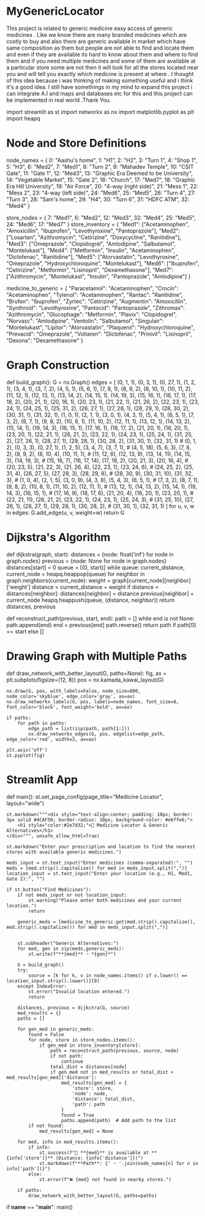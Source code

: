 # MyGenericLocator
This project is related to generic medicine easy access of generic medicines . Like we know there are many branded medicines which are costly to buy and also there are generic available in market which have same composition as them but people are not able to find and locate them and even if they are available its hard to know about them and where to find them and if you need multiple medicines and some of them are available at a particular store some are not then it will look for all the stores located near you and will tell you exactly which medicine is present at where . I thought of this idea because i was thinking of making something useful and i think it's a good idea. I still have somethings in my mind to expand this project i can integrate A.I and maps and databases etc for this and this project can be implemented in real world .Thank You.



import streamlit as st
import networkx as nx
import matplotlib.pyplot as plt
import heapq

# Node and Store Definitions 
node_names = {
    0: "Aashu's home", 1: "H1", 2: "H2", 3: "Turn 1", 4: "Shop 1",
    5: "H3", 6: "Med2", 7: "Med1", 8: "Turn 2", 9: "Mahadev Temple",
    10: "CSIT Gate", 11: "Gate 1", 12: "Med3", 13: "Graphic Era Deemed to be University",
    14: "Vegetable Market", 15: "Gate 2", 16: "Church", 17: "Med7",
    18: "Graphic Era Hill University", 19: "Air Force", 20: "4-way (right side)",
    21: "Mess 1", 22: "Mess 2", 23: "4-way (left side)", 24: "Med6",
    25: "Med5", 26: "Turn 4", 27: "Turn 3", 28: "Sam's home", 29: "H4",
    30: "Turn 6", 31: "HDFC ATM", 32: "Med4"
}

store_nodes = {
    7: "Med1", 6: "Med2", 12: "Med3", 32: "Med4", 25: "Med5", 24: "Med6", 17: "Med7"
}
store_inventory = {
    "Med1": ["Acetaminophen", "Amoxicillin", "Ibuprofen", "Levothyroxine", "Pantoprazole"],
    "Med2": ["Losartan", "Azithromycin", "Cetirizine", "Doxycycline", "Ranitidine"],
    "Med3": ["Omeprazole", "Clopidogrel", "Amlodipine", "Salbutamol", "Montelukast"],
    "Med4": ["Metformin", "Insulin", "Acetaminophen", "Diclofenac", "Ranitidine"],
    "Med5": ["Atorvastatin", "Levothyroxine", "Omeprazole", "Hydroxychloroquine", "Montelukast"],
    "Med6": ["Ibuprofen", "Cetirizine", "Metformin", "Lisinopril", "Dexamethasone"],
    "Med7": ["Azithromycin", "Montelukast", "Insulin", "Pantoprazole", "Amlodipine"]
}

medicine_to_generic = {
    "Paracetamol": "Acetaminophen",
    "Crocin": "Acetaminophen",
    "Tylenol": "Acetaminophen",
    "Rantac": "Ranitidine",
    "Brufen": "Ibuprofen",
    "Zyrtec": "Cetirizine",
    "Augmentin": "Amoxicillin",
    "Synthroid": "Levothyroxine",
    "Pantocid": "Pantoprazole",
    "Zithromax": "Azithromycin",
    "Glucophage": "Metformin",
    "Plavix": "Clopidogrel",
    "Norvasc": "Amlodipine",
    "Ventolin": "Salbutamol",
    "Singulair": "Montelukast",
    "Lipitor": "Atorvastatin",
    "Plaquenil": "Hydroxychloroquine",
    "Prevacid": "Omeprazole",
    "Voltaren": "Diclofenac",
    "Prinivil": "Lisinopril",
    "Dexona": "Dexamethasone"
}

# Graph Construction 
def build_graph():
    G = nx.Graph()
    edges = [
        (0, 1, 1), (0, 3, 1), (0, 27, 1), (1, 2, 1), (3, 4, 1), (3, 7, 2),
        (4, 5, 1), (5, 6, 1), (7, 8, 1), (8, 9, 2), (8, 10, 1), (10, 11, 2),
        (11, 12, 1), (12, 13, 1), (13, 14, 2), (14, 15, 1), (14, 19, 3),
        (15, 16, 1), (16, 17, 1), (17, 18, 2), (20, 21, 1), (20, 16, 1),
        (20, 23, 1), (21, 22, 1), (21, 26, 2), (22, 23, 1), (23, 24, 1),
        (24, 25, 1), (25, 31, 2), (26, 27, 1), (27, 28, 1), (28, 29, 1),
        (28, 30, 2), (30, 31, 1), (31, 32, 1),
        (1, 0, 1), (2, 1, 1), (3, 0, 1), (4, 3, 1), (5, 4, 1), (6, 5, 1),
        (7, 3, 2), (8, 7, 1), (9, 8, 2), (10, 8, 1), (11, 10, 2), (12, 11, 1),
        (13, 12, 1), (14, 13, 2), (15, 14, 1), (19, 14, 3), (16, 15, 1),
        (17, 16, 1), (18, 17, 2), (21, 20, 1), (16, 20, 1), (23, 20, 1),
        (22, 21, 1), (26, 21, 2), (23, 22, 1), (24, 23, 1), (25, 24, 1),
        (31, 25, 2), (27, 26, 1), (28, 27, 1), (29, 28, 1), (30, 28, 2),
        (31, 30, 1), (32, 31, 1)
        #  (0, 1, 2), (0, 3, 3), (0, 27, 1), (1, 2, 5), (3, 4, 7), (3, 7, 1),
        # (4, 5, 18), (5, 6, 3), (7, 8, 2), (8, 9, 2), (8, 10, 4), (10, 11, 1),
        # (11, 12, 6), (12, 13, 9), (13, 14, 11), (14, 15, 3), (14, 19, 3),
        # (15, 16, 7), (16, 17, 14), (17, 18, 2), (20, 21, 3), (20, 16, 4),
        # (20, 23, 5), (21, 22, 3), (21, 26, 4), (22, 23, 1), (23, 24, 6),
        # (24, 25, 2), (25, 31, 4), (26, 27, 5), (27, 28, 3), (28, 29, 8),
        # (28, 30, 9), (30, 31, 10), (31, 32, 3),
        # (1, 0, 4), (2, 1, 5), (3, 0, 9), (4, 3, 8), (5, 4, 3), (6, 5, 1),
        # (7, 3, 2), (8, 7, 1), (9, 8, 2), (10, 8, 1), (11, 10, 2), (12, 11, 1),
        # (13, 12, 1), (14, 13, 2), (15, 14, 1), (19, 14, 3), (16, 15, 1),
        # (17, 16, 9), (18, 17, 6), (21, 20, 4), (16, 20, 1), (23, 20, 1),
        # (22, 21, 11), (26, 21, 2), (23, 22, 1), (24, 23, 1), (25, 24, 3),
        # (31, 25, 10), (27, 26, 1), (28, 27, 1), (29, 28, 1), (30, 28, 2),
        # (31, 30, 1), (32, 31, 1)
    ]
    for u, v, w in edges:
        G.add_edge(u, v, weight=w)
    return G

# Dijkstra's Algorithm 
def dijkstra(graph, start):
    distances = {node: float('inf') for node in graph.nodes}
    previous = {node: None for node in graph.nodes}
    distances[start] = 0
    queue = [(0, start)]
    while queue:
        current_distance, current_node = heapq.heappop(queue)
        for neighbor in graph.neighbors(current_node):
            weight = graph[current_node][neighbor]['weight']
            distance = current_distance + weight
            if distance < distances[neighbor]:
                distances[neighbor] = distance
                previous[neighbor] = current_node
                heapq.heappush(queue, (distance, neighbor))
    return distances, previous

def reconstruct_path(previous, start, end):
    path = []
    while end is not None:
        path.append(end)
        end = previous[end]
    path.reverse()
    return path if path[0] == start else []


# Drawing Graph with Multiple Paths
def draw_network_with_better_layout(G, paths=None):
    fig, ax = plt.subplots(figsize=(12, 8))
    pos = nx.kamada_kawai_layout(G)

    nx.draw(G, pos, with_labels=False, node_size=800, node_color='skyblue', edge_color='gray', ax=ax)
    nx.draw_networkx_labels(G, pos, labels=node_names, font_size=8, font_color='black', font_weight='bold', ax=ax)

    if paths:
        for path in paths:
            edge_path = list(zip(path, path[1:]))
            nx.draw_networkx_edges(G, pos, edgelist=edge_path, edge_color='red', width=3, ax=ax)

    plt.axis('off')
    st.pyplot(fig)

# Streamlit App
def main():
    st.set_page_config(page_title="Medicine Locator", layout="wide")

    st.markdown("""<div style="text-align:center; padding: 10px; border: 3px solid #4CAF50; border-radius: 10px; background-color: #e6ffe6;">
        <h1 style="color:#2e7d32;">💊 Medicine Locator & Generic Alternatives</h1>
    </div>""", unsafe_allow_html=True)

    st.markdown("Enter your prescription and location to find the nearest stores with available generic medicines.")

    meds_input = st.text_input("Enter medicines (comma-separated):", "")
    meds = [med.strip().capitalize() for med in meds_input.split(",")]
    location_input = st.text_input("Enter your location (e.g., H1, Med1, Gate 2):", "")

    if st.button("Find Medicines"):
        if not meds_input or not location_input:
            st.warning("Please enter both medicines and your current location.")
            return

        generic_meds = [medicine_to_generic.get(med.strip().capitalize(), med.strip().capitalize()) for med in meds_input.split(",")]
        
       
        st.subheader("Generic Alternatives:")
        for med, gen in zip(meds,generic_meds):
            st.write(f"**{med}** ➝ *{gen}*")
        
        G = build_graph()
        try:
            source = [k for k, v in node_names.items() if v.lower() == location_input.strip().lower()][0]
        except IndexError:
            st.error("Invalid location entered.")
            return

        distances, previous = dijkstra(G, source)
        med_results = {}
        paths = []

        for gen_med in generic_meds:
            found = False
            for node, store in store_nodes.items():
                if gen_med in store_inventory[store]:
                    path = reconstruct_path(previous, source, node)
                    if not path:
                        continue
                    total_dist = distances[node]
                    if gen_med not in med_results or total_dist < med_results[gen_med]['distance']:
                        med_results[gen_med] = {
                            'store': store,
                            'node': node,
                            'distance': total_dist,
                            'path': path
                        }
                        found = True
                        paths.append(path)  # Add path to the list
            if not found:
                med_results[gen_med] = None

        for med, info in med_results.items():
            if info:
                st.success(f"🧪 **{med}** is available at **{info['store']}** (Distance: {info['distance']})")
                st.markdown(f"**Path**: {' ➝ '.join(node_names[n] for n in info['path'])}")
            else:
                st.error(f"❌ {med} not found in nearby stores.")
        
        if paths:
            draw_network_with_better_layout(G, paths=paths)


if __name__ == "__main__":
    main()

